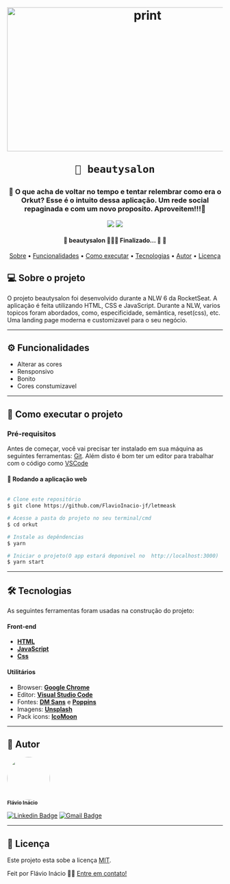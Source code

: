 <h1 align="center">
	<a data-flickr-embed="true" href="https://www.flickr.com/photos/193310286@N05/51321284144/in/dateposted-public/" title="print"><img 		src="https://live.staticflickr.com/65535/51321284144_21d32d892b_z.jpg" width="640" height="336" alt="print"></a>
	
	📱 beautysalon
</h1>
<h3 align="center">
    🌱 O que acha de voltar no tempo e tentar relembrar como era o Orkut? Esse é o intuito dessa aplicação. Um rede social repaginada e com um novo proposito. Aproveitem!!!💚
</h3>

<p align="center">
	
  <img src="https://img.shields.io/static/v1?label=JS&message=99.9%&color=835afd&style=<STYLE>&logo=<LOGO>">
  <img src="https://img.shields.io/static/v1?label=Scss&message=0.1%&color=835afd&style=<STYLE>&logo=<LOGO>">
    
</p>



<h4 align="center"> 
	🚧  beautysalon 👨🏾‍💻 Finalizado... 🚀 🚧
</h4>

<p align="center">
 <a href="#-sobre-o-projeto">Sobre</a> •
 <a href="#-funcionalidades">Funcionalidades</a> • 
 <a href="#-como-executar-o-projeto">Como executar</a> • 
 <a href="#-tecnologias">Tecnologias</a> • 
 <a href="#-autor">Autor</a> • 
 <a href="#user-content--licença">Licença</a>
</p>


## 💻 Sobre o projeto

O projeto beautysalon foi desenvolvido durante a NLW 6 da RocketSeat. A aplicação é feita utilizando HTML, CSS e JavaScript. Durante a NLW, varios topicos foram abordados, como, especificidade, semântica, reset(css), etc. Uma landing page moderna e customizavel para o seu negócio.

---

## ⚙️ Funcionalidades

- Alterar as cores
- Rensponsivo
- Bonito
- Cores constumizavel
---



## 🚀 Como executar o projeto


### Pré-requisitos

Antes de começar, você vai precisar ter instalado em sua máquina as seguintes ferramentas:
[Git](https://git-scm.com). 
Além disto é bom ter um editor para trabalhar com o código como [VSCode](https://code.visualstudio.com/)


#### 🧭 Rodando a aplicação web 
```bash

# Clone este repositório
$ git clone https://github.com/FlavioInacio-jf/letmeask

# Acesse a pasta do projeto no seu terminal/cmd
$ cd orkut

# Instale as depêndencias
$ yarn

# Iniciar o projeto(O app estará deponivel no  http://localhost:3000)
$ yarn start
```

---

## 🛠 Tecnologias

As seguintes ferramentas foram usadas na construção do projeto:

#### **Front-end** 
- **[HTML](https://pt-br.reactjs.org/)**
- **[JavaScript](https://nextjs.org/)**
- **[Css](https://developer.mozilla.org/pt-BR/docs/Web/CSS)**

#### [](https://github.com/FlavioInacio-jf/ControlTT#utilit%C3%A1rios)**Utilitários**

-   Browser: **[Google Chrome](https://www.google.com/intl/pt-BR/chrome/)**
-   Editor:  **[Visual Studio Code](https://code.visualstudio.com/)** 
-   Fontes:  **[DM Sans](https://fonts.google.com/specimen/DM+Sans)** e **[Poppins](https://fonts.google.com/specimen/Poppins)**
-   Imagens: **[Unsplash](https://unsplash.com/)**
-   Pack icons: **[IcoMoon](https://icomoon.io/)**

---


## 🦸 Autor
 <img style="border-radius: 50%;" src="https://i.ibb.co/B26fQkK/capture-Fl-vio-In-cio.jpg" width="100px;" alt=""/>
 <br />
 <sub><b>Flávio Inácio</b></sub>
 <br />

[![Linkedin Badge](https://img.shields.io/badge/-Flávio-blue?style=flat-square&logo=Linkedin&logoColor=white&link=https://www.linkedin.com/in/fl%C3%A1vio-in%C3%A1cio/)](https://www.linkedin.com/in/fl%C3%A1vio-in%C3%A1cio/) 
[![Gmail Badge](https://img.shields.io/badge/-jflavioinacio22@gmail.com-c14438?style=flat-square&logo=Gmail&logoColor=white&link=mailto:jflavioinacio@gmail.com)](mailto:jflavioinacio22@gmail.com)

---

## 📝 Licença

Este projeto esta sobe a licença [MIT](./LICENSE).

Feit por Flávio Inácio 👋🏽 [Entre em contato!](https://www.linkedin.com/in/fl%C3%A1vio-in%C3%A1cio/)

